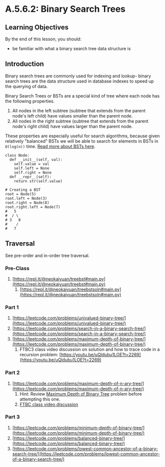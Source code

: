 # A.5.6.2: Binary Search Trees

## Learning Objectives

By the end of this lesson, you should:

- be familiar with what a binary search tree data structure is

## Introduction

Binary search trees are commonly used for indexing and lookup- binary search trees are the data structure used in database indexes to speed up the querying of data.

Binary Search Trees or BSTs are a special kind of tree where each node has the following properties.

1. All nodes in the left subtree (subtree that extends from the parent node's left child) have values smaller than the parent node.
2. All nodes in the right subtree (subtree that extends from the parent node's right child) have values larger than the parent node.

These properties are especially useful for search algorithms, because given relatively "balanced" BSTs we will be able to search for elements in BSTs in `O(log(n))` time. [Read more about BSTs here](https://www.geeksforgeeks.org/binary-search-tree-data-structure/).

```
class Node:
  def __init__(self, val):
    self.value = val
    self.left = None
    self.right = None
  def __repr__(self):
    return str(self.value)

# Creating a BST
root = Node(5)
root.left = Node(3)
root.right = Node(8)
root.right.left = Node(7)
#   5
#  / \
# 3   8
#    /
#   7
```

## Traversal

See pre-order and in-order tree traversal.

### Pre-Class

1. [https://repl.it/@neokaiyuan/treebst#main.py](https://repl.it/@neokaiyuan/treebst#main.py)
   1. [https://repl.it/@neokaiyuan/treebstsoln#main.py](https://repl.it/@neokaiyuan/treebstsoln#main.py)

### Part 1

1. [https://leetcode.com/problems/univalued-binary-tree/](https://leetcode.com/problems/univalued-binary-tree/)
2. [https://leetcode.com/problems/search-in-a-binary-search-tree/](https://leetcode.com/problems/search-in-a-binary-search-tree/)
3. [https://leetcode.com/problems/maximum-depth-of-binary-tree/](https://leetcode.com/problems/maximum-depth-of-binary-tree/)
   1. FTBC3 class video discussion on solution and how to trace code in a recursion problem: [https://youtu.be/uQldubu1LOE?t=2269](https://youtu.be/uQldubu1LOE?t=2269)

### Part 2

1. [https://leetcode.com/problems/maximum-depth-of-n-ary-tree/](https://leetcode.com/problems/maximum-depth-of-n-ary-tree/)
   1. Hint: Review [Maximum Depth of Binary Tree](https://leetcode.com/problems/maximum-depth-of-binary-tree/) problem before attempting this one.
   2. [FTBC class video discussion](https://youtu.be/L2gtfJBxKzE?t=5329)

### Part 3

1. [https://leetcode.com/problems/minimum-depth-of-binary-tree/](https://leetcode.com/problems/minimum-depth-of-binary-tree/)
2. [https://leetcode.com/problems/balanced-binary-tree/](https://leetcode.com/problems/balanced-binary-tree/)
3. [https://leetcode.com/problems/lowest-common-ancestor-of-a-binary-search-tree/](https://leetcode.com/problems/lowest-common-ancestor-of-a-binary-search-tree/)
